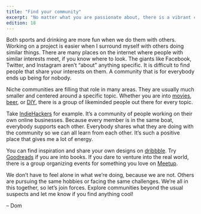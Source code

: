 ```yaml
---
title: "Find your community"
excerpt: "No matter what you are passionate about, there is a vibrant community out there where you can exchange ideas with likeminded people."
edition: 18
---
```

Both sports and drinking are more fun when we do them with others. Working on a project is easier when I surround myself with others doing similar things. There are many places on the internet where people with similar interests meet, if you know where to look. The giants like Facebook, Twitter, and Instagram aren’t “about” anything specific. It is difficult to find people that share your interests on them. A community that is for everybody ends up being for nobody.

Niche communities are filling that role in many areas. They are usually much smaller and centered around a specific topic. Whether you are into [movies](https://letterboxd.com), [beer](https://untappd.com), or [DIY](https://www.instructables.com), there is a group of likeminded people out there for every topic.

Take [IndieHackers](https://www.indiehackers.com) for example. It’s a community of people working on their own online businesses. Because every member is in the same boat, everybody supports each other. Everybody shares what they are doing with the community so we can all learn from each other. It’s such a positive place that gives me a lot of energy.

You can find inspiration and share your own designs on [dribbble](https://dribbble.com). Try [Goodreads](https://www.goodreads.com) if you are into books. If you dare to venture into the real world, there is a group organizing events for something you love on [Meetup](https://www.meetup.com).

We don’t have to feel alone in what we’re doing, because we are not. Others are pursuing the same hobbies or facing the same challenges. We’re all in this together, so let’s join forces. Explore communities beyond the usual suspects and let me know if you find anything cool!

– Dom
